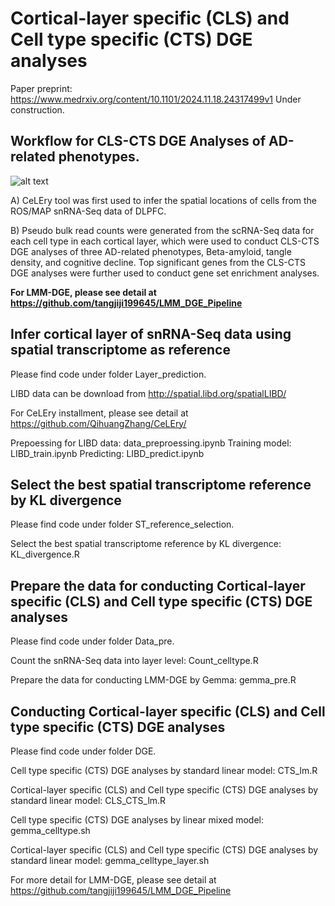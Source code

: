 # Cortical-layer specific (CLS) and Cell type specific (CTS) DGE analyses

Paper preprint: https://www.medrxiv.org/content/10.1101/2024.11.18.24317499v1
Under construction.

## Workflow for CLS-CTS DGE Analyses of AD-related phenotypes.
![alt text](https://www.medrxiv.org/content/medrxiv/early/2024/11/18/2024.11.18.24317499/F1.large.jpg?width=800&height=600&carousel=1)

A) CeLEry tool was first used to infer the spatial locations of cells from the ROS/MAP snRNA-Seq data of DLPFC. 

B) Pseudo bulk read counts were generated from the scRNA-Seq data for each cell type in each cortical layer, which were used to conduct CLS-CTS DGE analyses of three AD-related phenotypes, Beta-amyloid, tangle density, and cognitive decline. Top significant genes from the CLS-CTS DGE analyses were further used to conduct gene set enrichment analyses.

**For LMM-DGE, please see detail at https://github.com/tangjiji199645/LMM_DGE_Pipeline**

## Infer cortical layer of snRNA-Seq data using spatial transcriptome as reference
Please find code under folder Layer_prediction. 

LIBD data can be download from http://spatial.libd.org/spatialLIBD/

For CeLEry installment, please see detail at https://github.com/QihuangZhang/CeLEry/

Prepoessing for LIBD data: data_preproessing.ipynb
Training model: LIBD_train.ipynb
Predicting: LIBD_predict.ipynb

## Select the best spatial transcriptome reference by KL divergence
Please find code under folder ST_reference_selection.

Select the best spatial transcriptome reference by KL divergence: KL_divergence.R

## Prepare the data for conducting Cortical-layer specific (CLS) and Cell type specific (CTS) DGE analyses

Please find code under folder Data_pre.

Count the snRNA-Seq data into layer level: Count_celltype.R

Prepare the data for conducting LMM-DGE by Gemma: gemma_pre.R

## Conducting Cortical-layer specific (CLS) and Cell type specific (CTS) DGE analyses

Please find code under folder DGE.

Cell type specific (CTS) DGE analyses by standard linear model: CTS_lm.R

Cortical-layer specific (CLS) and Cell type specific (CTS) DGE analyses by standard linear model: CLS_CTS_lm.R

Cell type specific (CTS) DGE analyses by linear mixed model: gemma_celltype.sh

Cortical-layer specific (CLS) and Cell type specific (CTS) DGE analyses by standard linear model: gemma_celltype_layer.sh

For more detail for LMM-DGE, please see detail at https://github.com/tangjiji199645/LMM_DGE_Pipeline















